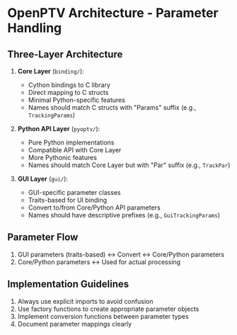 # OpenPTV Architecture - Parameter Handling

## Three-Layer Architecture

1. **Core Layer** (`binding/`):
   - Cython bindings to C library
   - Direct mapping to C structs
   - Minimal Python-specific features
   - Names should match C structs with "Params" suffix (e.g., `TrackingParams`)

2. **Python API Layer** (`pyoptv/`):
   - Pure Python implementations
   - Compatible API with Core Layer
   - More Pythonic features
   - Names should match Core Layer but with "Par" suffix (e.g., `TrackPar`)

3. **GUI Layer** (`gui/`):
   - GUI-specific parameter classes
   - Traits-based for UI binding
   - Convert to/from Core/Python API parameters
   - Names should have descriptive prefixes (e.g., `GuiTrackingParams`)

## Parameter Flow

1. GUI parameters (traits-based) ↔ Convert ↔ Core/Python parameters
2. Core/Python parameters ↔ Used for actual processing

## Implementation Guidelines

1. Always use explicit imports to avoid confusion
2. Use factory functions to create appropriate parameter objects
3. Implement conversion functions between parameter types
4. Document parameter mappings clearly